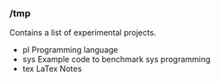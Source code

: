 ### /tmp

Contains a list of experimental projects.

- pl   Programming language
- sys  Example code to benchmark sys programming
- tex  LaTex Notes
